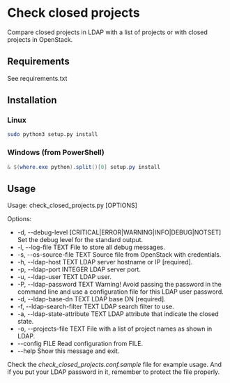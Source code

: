 # Check closed projects

Compare closed projects in LDAP with a list of projects or with closed projects in OpenStack.

## Requirements

See requirements.txt

## Installation

### Linux

```bash
sudo python3 setup.py install
```

### Windows (from PowerShell)

```powershell
& $(where.exe python).split()[0] setup.py install
```

## Usage

Usage: check_closed_projects.py [OPTIONS]

Options:
  -   -d, --debug-level [CRITICAL|ERROR|WARNING|INFO|DEBUG|NOTSET] Set the debug level for the standard output.
  -   -l, --log-file TEXT             File to store all debug messages.
  -   -s, --os-source-file TEXT       Source file from OpenStack with credentials.
  -   -h, --ldap-host TEXT            LDAP server hostname or IP  [required].
  -   -p, --ldap-port INTEGER         LDAP server port.
  -   -u, --ldap-user TEXT            LDAP user.
  -   -P, --ldap-password TEXT        Warning! Avoid passing the password in the command line and use a configuration file for this LDAP user password.
  -   -d, --ldap-base-dn TEXT         LDAP base DN  [required].
  -   -f, --ldap-search-filter TEXT   LDAP search filter to use.
  -   -a, --ldap-state-attribute TEXT LDAP attribute that indicate the closed state.
  -   -o, --projects-file TEXT        File with a list of project names as shown in LDAP.
  -   --config FILE                   Read configuration from FILE.
  -   --help                          Show this message and exit.

Check the *check_closed_projects.conf.sample* file for example usage. And if you put your LDAP password in it, remember to protect the file properly.
